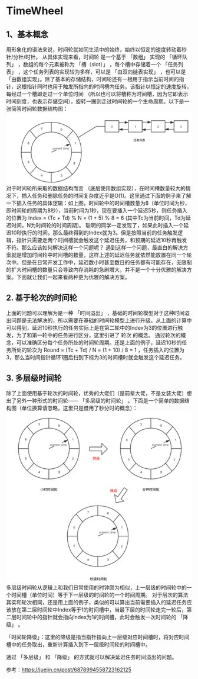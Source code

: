 # TimeWheel
## 1、基本概念

用形象化的语法来说，时间轮就如同生活中的始终，始终以恒定的速度转动着秒针/分针/时针。
从具体实现来看，时间轮 是一个基于 「数组」 实现的 「循环队列」 ，数组的每个元素被称为 「槽（slot）」 ，每个槽中存储着一个 「任务列表」 ，这个任务列表的实现较为多样，可以是 「由双向链表实现」 ，也可以是 「由数组实现」。除了基本的存储结构，时间轮还有一根用于指示当前时间的指针，这根指针同时也用于触发所指向的时间槽内任务。该指针以恒定的速度旋转，每经过一个槽即走过一个单位时间 （所以也可以将槽称为时间槽，因为它即表示时间刻度，也表示存储空间），旋转一圈则走过时间轮的一个生命周期。以下是一张简答时间轮数据结构图：
![img.png](img.png)
    对于时间轮所采取的数据结构而言 （底层使用数组实现），在时间槽数量较大的情况下，插入任务和删除任务的时间复杂度近乎是O(1)。这里通过下面的例子来了解一下插入任务的具体逻辑：如上图，时间轮中的时间槽数量为8（单位时间为秒，即时间轮的周期为8秒），当前时间为1秒，现在要插入一个延迟5秒，则任务插入的位置为 Index = (Tc + Td) % N = (1 + 5) % 8 = 6 (其中Tc为当前时间，Td为延迟时间，N为时间轮的时间周期)。
    聪明的同学一定发现了，如果此时插入一个延迟10秒执行的时间，那么最终得到的Index就为3。但是按照当前的任务触发逻辑，指针只需要走两个时间槽就会触发这个延迟任务，和预期的延迟10秒再触发不符。那么应该如何解决这样一个问题呢？
    遇到这样一个问题，最直白的解决方案就是增加时间轮中时间槽的数量，这样上述的延迟任务就依然能放置在同一个轮次中。但是在日常开发工作中，延迟数小时甚至数日的任务都有可能存在，无限制的扩大时间槽的数量只会导致内存消耗的急剧增大，并不是一个十分优雅的解决方案。下面就让我们一起来看两种更为优雅的解决方案。

## 2. 基于轮次的时间轮
   上面的问题可以理解为是一种 「时间溢出」 ，基础的时间轮模型对于这种时间溢出问题是无法解决的，所以需要在基础的时间轮模型上进行升级。从上面的计算中可以得到，延迟10秒执行的任务实际上是在第二轮中的Index为3的位置进行触发，为了和第一轮中的任务进行区分，这里引进了 轮次 的概念。
   通过轮次的概念，可以准确区分每个任务所处的时间轮周期。还是上面的例子，延迟10秒的任务所处的轮次为 Round = (Tc + Td) / N = (1 + 10) / 8 = 1 ，任务插入的位置为3，那么当时间指针循环1圈后扫到下标为3的时间槽时就会触发这个延迟任务。
## 3. 多层级时间轮
   除了上面使用基于轮次的时间轮，优秀的大佬们（是前辈大佬，不是女装大佬）想出了另外一种形式的时间轮—— 「多层级的时间轮」 。下面是一个简单的数据结构图（单位换算请忽略，这里只是借用了秒分时的概念）：
![img_1.png](img_1.png)
多层级时间轮从逻辑上和我们日常使用的时钟颇为相似，上一层级的时间轮中的一个时间槽（单位时间）等于下一层级的时间轮的一个时间周期。
对于层次的算法其实和轮次相同，还是用上面的例子，类似的可以算出当前需要插入的延迟任务应该放在第二层时间轮中Index等于1的时间槽中，当最下层的时间轮走完一轮后，第二层时间轮中的指针就会指向Index为1的时间槽，此时会触发一次时间轮的 「降级」 。

「时间轮降级」：这里的降级是指当指针指向上一层级对应时间槽时，将对应时间槽中的任务取出，重新计算插入到下一层级时间轮的时间槽中。

通过 「多层级」 和 「降级」 的方式就可以解决延迟任务时间溢出的问题。



参考：https://juejin.cn/post/6878994558723162125
